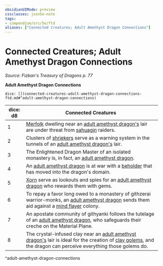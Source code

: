 ```yaml
---
obsidianUIMode: preview
cssclasses: json5e-note
tags:
- compendium/src/5e/ftd
aliases: ["Connected Creatures; Adult Amethyst Dragon Connections"]
---
```

# Connected Creatures; Adult Amethyst Dragon Connections
*Source: Fizban's Treasury of Dragons p. 77* 

**Adult Amethyst Dragon Connections**

`dice: [](connected-creatures-adult-amethyst-dragon-connections-ftd.md#^adult-amethyst-dragon-connections)`

| dice: d8 | Connected Creatures |
|----------|---------------------|
| 1 | [Merfolk](2-Mechanics/CLI/bestiary/humanoid/merfolk.md) dwelling near an [adult amethyst dragon's](2-Mechanics/CLI/bestiary/dragon/adult-amethyst-dragon-ftd.md) lair are under threat from [sahuagin](2-Mechanics/CLI/bestiary/humanoid/sahuagin.md) raiders. |
| 2 | Clusters of [shriekers](2-Mechanics/CLI/bestiary/plant/shrieker.md) serve as a warning system in the tunnels of an [adult amethyst dragon's](2-Mechanics/CLI/bestiary/dragon/adult-amethyst-dragon-ftd.md) lair. |
| 3 | The Enlightened Dragon Master of an isolated monastery is, in fact, an [adult amethyst dragon](2-Mechanics/CLI/bestiary/dragon/adult-amethyst-dragon-ftd.md). |
| 4 | An [adult amethyst dragon](2-Mechanics/CLI/bestiary/dragon/adult-amethyst-dragon-ftd.md) is at war with a [beholder](2-Mechanics/CLI/bestiary/aberration/beholder.md) that has moved into the dragon's domain. |
| 5 | [Xorn](2-Mechanics/CLI/bestiary/elemental/xorn.md) serve as lookouts and spies for an [adult amethyst dragon](2-Mechanics/CLI/bestiary/dragon/adult-amethyst-dragon-ftd.md) who rewards them with gems. |
| 6 | To repay a favor long owed to a monastery of githzerai warrior-monks, an [adult amethyst dragon](2-Mechanics/CLI/bestiary/dragon/adult-amethyst-dragon-ftd.md) sends them aid against a [mind flayer](2-Mechanics/CLI/bestiary/aberration/mind-flayer.md) colony. |
| 7 | An apostate community of githyanki follows the tutelage of an [adult amethyst dragon](2-Mechanics/CLI/bestiary/dragon/adult-amethyst-dragon-ftd.md), who safeguards their creche on the Material Plane. |
| 8 | The crystal-infused clay near an [adult amethyst dragon's](2-Mechanics/CLI/bestiary/dragon/adult-amethyst-dragon-ftd.md) lair is ideal for the creation of [clay golems](2-Mechanics/CLI/bestiary/construct/clay-golem.md), and the dragon can perceive everything those golems do. |
^adult-amethyst-dragon-connections